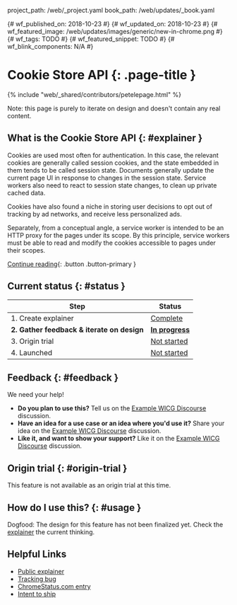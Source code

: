 project_path: /web/_project.yaml
book_path: /web/updates/_book.yaml


{# wf_published_on: 2018-10-23 #}
{# wf_updated_on: 2018-10-23 #}
{# wf_featured_image: /web/updates/images/generic/new-in-chrome.png #}
{# wf_tags: TODO #}
{# wf_featured_snippet: TODO #}
{# wf_blink_components: N/A #}

# Cookie Store API {: .page-title }

{% include "web/_shared/contributors/petelepage.html" %}

<div class="clearfix"></div>

Note: this page is purely to iterate on design and doesn't contain any real content.

## What is the Cookie Store API {: #explainer }

Cookies are used most often for authentication. In this case, the relevant
cookies are generally called session cookies, and the state embedded in them
tends to be called session state. Documents generally update the current page UI
in response to changes in the session state. Service workers also need to react
to session state changes, to clean up private cached data.

Cookies have also found a niche in storing user decisions to opt out of tracking
by ad networks, and receive less personalized ads.

Separately, from a conceptual angle, a service worker is intended to be an
HTTP proxy for the pages under its scope. By this principle, service workers
must be able to read and modify the cookies accessible to pages under their
scopes.

[Continue reading][explainer]{: .button .button-primary }

## Current status {: #status }

| Step | Status |
| ---- | ------ |
| 1. Create explainer | [Complete](#explainer) |
| **2. Gather feedback & iterate on design** | [**In progress**](#feedback) |
| 3. Origin trial | [Not started](#origin-trial) |
| 4. Launched | [Not started](#usage) |

## Feedback {: #feedback }

We need your help!

* **Do you plan to use this?**
  Tell us on the [Example WICG Discourse][wicg-discourse] discussion.
* **Have an idea for a use case or an idea where you'd use it?**
  Share your idea on the [Example WICG Discourse][wicg-discourse] discussion.
* **Like it, and want to show your support?**
  Like it on the [Example WICG Discourse][wicg-discourse] discussion.

## Origin trial {: #origin-trial }

This feature is not available as an origin trial at this time.

## How do I use this? {: #usage }

Dogfood: The design for this feature has not been finalized yet.
Check the [explainer] the current thinking.

## Helpful Links

* [Public explainer][explainer]
* [Tracking bug][cr-bug]
* [ChromeStatus.com entry][cr-status]
* [Intent to ship][intent-to-ship]


[cr-bug]: https://bugs.chromium.org/p/chromium/issues/detail?id=729800
[cr-status]: https://www.chromestatus.com/features/5658847691669504
[explainer]: https://github.com/WICG/cookie-store/blob/master/explainer.md "Read the Cookie Store explainer"
[wicg-discourse]: https://discourse.wicg.io/t/rfc-proposal-for-an-asynchronous-cookies-api/1652
[intent-to-ship]: https://groups.google.com/a/chromium.org/d/msg/blink-dev/gU-tSdjR4rA/hAYgmxiHCAAJ
